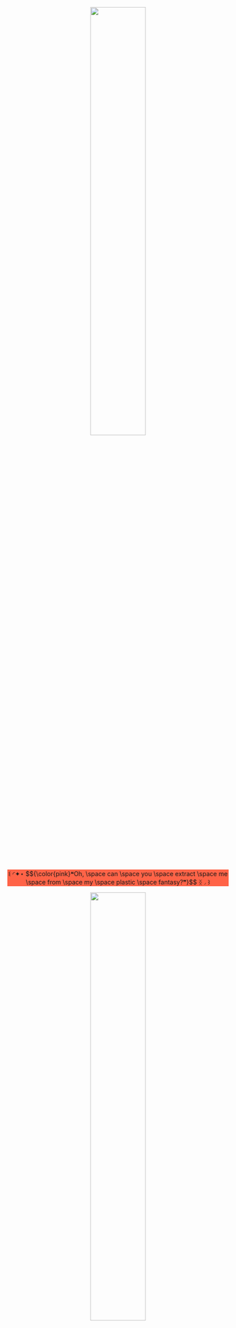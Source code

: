 <p align="center">
    <img width="50%" src="https://i.postimg.cc/zGvrLqZL/gitbanner.png" alt="">
</p>

<p style="background-color:tomato;" align="center">
꒰ ◜✦⋆ $${\color{pink}❝Oh, \space can \space you \space extract \space me \space from \space my \space plastic \space fantasy?❞}$$ ᛝ◞ ꒱
</p>

<p align="center">
<img width="50%" src="https://i.postimg.cc/LsCmL04N/i-wanna-die.gif" alt="">
</p>

<p align="center"> <img width="auto" src="https://komarev.com/ghpvc/?username=godbotherer&color=eba193&style=plastic&label=✧ﾟ" alt=""> </p>

<p align="center">
    <img width="auto" src="https://64.media.tumblr.com/130c682fc90792d81392ff7c6222abb1/70bc3f5035196952-56/s75x75_c1/0be413d7bab1be82906275f47a1cb8cb25a827d4.gif" alt=""> $${\color{pink}interests}$$ : x-men, project moon gmes, yakuza / rgg, vocaloid, horror game & arknights<br/>
    <img width="auto" src="https://64.media.tumblr.com/5592da476a936de0eda7f4fbcb33ceb0/ab4038e9faf38e59-68/s75x75_c1/a3cd66e1969a05d5d5d7bafe10f8c8a26e1100e8.gif" alt=""> Find me at : $${\color{pink}spawn}$$ or $${\color{pink}near \space the \space docks}$$<br/>
    ⿸﹒⸝⸝﹒ Free 2 interact ! I'm just shy <img width="auto" src="https://64.media.tumblr.com/71ea1799a707063977262b46db3ebeb4/10342b6bb5a2dbf2-21/s75x75_c1/6e22c9b39687c0a882a87a0eb959c45bd9b9f828.gif" alt=""> <br/>
    ㅤ<br/>
    <img width="auto" src="https://64.media.tumblr.com/4e58d86e1d32ecc9ca823ea2a5ff24c6/dd9dd9869ca670f0-6b/s250x400/8a9e04f427934e3f33306fa82d1a9b7de47fa94b.gif" alt=""> <img width="auto" src="https://64.media.tumblr.com/fef73f6e41bd21177a19e52d98418cf9/503f63efa8a419ab-f3/s250x400/43c5cb1a22548ffcddf2fe55adf8ad080e230df0.gif" alt=""> <img width="auto" src="https://64.media.tumblr.com/ca99aa5028efeb1c5578bca0480d372d/5559d93cf6c21722-41/s250x400/c296aeb6676fcaf636903f8eeecf4d115b311453.gif" alt=""> <br/>
    <img width="auto" src="https://64.media.tumblr.com/4190a9dd76687eed039eefe4ab499b3e/55716263dd58e6e4-e6/s100x200/3a330422a6b078016fbcfd5dab67e35fc65ae757.png" alt=""> <img width="auto" src="https://64.media.tumblr.com/4994fd8f43a97cb5328b8a31ef70e0a1/65cc451f8133390f-09/s100x200/99b7010ac9ef0129c1e7cb4d3e18b3f090f85fe3.gif" alt=""> <img width="auto" src="https://64.media.tumblr.com/6b64cd874be59d7770702d9bc97078b7/64660ed43655f981-60/s100x200/870bebd4e7d71febe8cb10a5e137dd70d07ccb41.gif" alt="by digitalita on tumblr"> <img width="auto" src="https://64.media.tumblr.com/2d6554bbef3d145bbefc360d5f0ba764/0d9c08ed8003adc6-82/s100x200/5c863b1f5e6d1e3bcad1833006e6e80daea9e4ed.png" alt="">  


<p align="center">
    <img width="50%" src="https://i.postimg.cc/zGvrLqZL/gitbanner.png" alt="">
</p>
